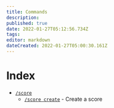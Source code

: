 ```yaml
---
title: Commands
description: 
published: true
date: 2022-01-27T05:12:56.734Z
tags: 
editor: markdown
dateCreated: 2022-01-27T05:00:30.161Z
---
```


# Index
- [`/score`](/commands/score)
  - [`/score create`](/commands/score#create-create-a-score) - Create a score
